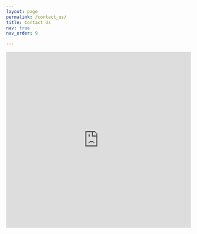 ```yaml
---
layout: page
permalink: /contact_us/
title: Contact Us
nav: true
nav_order: 9

---
```

<iframe 
  width="100%"  
  height="480px" 
  src="https://forms.office.com/Pages/ResponsePage.aspx?id=DQSIkWdsW0yxEjajBLZtrQAAAAAAAAAAAANAARbl_7dUQkg4UDZHSTlNNUVKVkVXNTk3MFFPTTlZWC4u&embed=true" 
  frameborder="0" marginwidth="0" marginheight="0" 
  style="border: none; 
  max-width:100%; max-height:100vh" 
  allowfullscreen webkitallowfullscreen mozallowfullscreen msallowfullscreen> 
</iframe>


